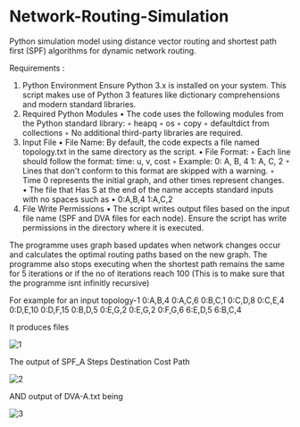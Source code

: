 # Network-Routing-Simulation
Python simulation model using distance vector routing and shortest path first (SPF) algorithms for dynamic network routing.

Requirements : 
1. Python Environment
Ensure Python 3.x is  installed on your system. This script makes use of Python 3 features like dictionary comprehensions and modern standard libraries.
2. Required Python Modules
    • The code uses the following modules from the Python standard library:
        ◦ heapq
        ◦ os
        ◦ copy
        ◦ defaultdict from collections
        ◦ No additional third-party libraries are required.
3. Input File
    • File Name: By default, the code expects a file named topology.txt in the same directory as the script.
    • File Format:
        ◦ Each line should follow the format:
time: u, v, cost
        ◦ Example:
0: A, B, 4
1: A, C, 2
        ◦ Lines that don't conform to this format are skipped with a warning.
        ◦ Time 0 represents the initial graph, and other times represent changes.
    • The file that Has S at the end of the name accepts standard inputs with no spaces such as
    •           0:A,B,4
          1:A,C,2
4. File Write Permissions
    • The script writes output files based on the input file name (SPF and DVA files for each node). Ensure the script has write permissions in the directory where it is executed.

The programme uses graph based updates when network changes occur and calculates the optimal routing paths based on the new graph.
The programme also stops executing when the shortest path remains the same for 5 iterations or if the no of iterations reach 100 (This is to make sure that the programme isnt infinitly recursive)

For example for an input topology-1
0:A,B,4
0:A,C,6
0:B,C,1
0:C,D,8
0:C,E,4
0:D,E,10
0:D,F,15
0:B,D,5
0:E,G,2
0:E,G,2
0:F,G,6
6:E,D,5
6:B,C,4

It produces files

![1](https://github.com/user-attachments/assets/2033b3e5-7737-4b50-b7b5-954f1a2e3169)

The output of SPF_A
Steps	Destination	Cost	Path

![2](https://github.com/user-attachments/assets/0066ffd6-c835-47c8-a80c-82b309dfce81)


AND output of DVA-A.txt being 


![3](https://github.com/user-attachments/assets/a9f1fe62-d831-4d0c-b73c-bc0d983b3f9f)


